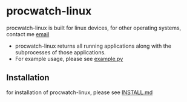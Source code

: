 # procwatch-linux
procwatch-linux is built for linux devices, for other operating systems, contact me [email](mailto:scared@tuta.io)

- procwatch-linux returns all running applications along with the subprocesses of those applications.
- For example usage, please see [example.py](https://github.com/scaredos/procwatch/blob/main/example/example.py)

## Installation
for installation of procwatch-linux, please see [INSTALL.md](https://github.com/scaredos/procwatch/blob/main/INSTALL.md)

